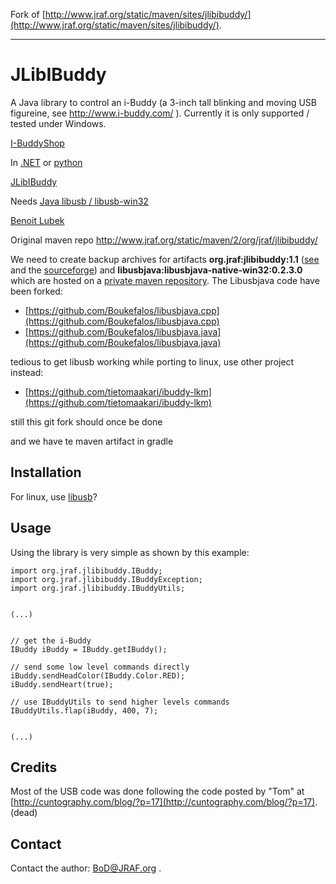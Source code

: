
Fork of [http://www.jraf.org/static/maven/sites/jlibibuddy/](http://www.jraf.org/static/maven/sites/jlibibuddy/).

----------

# JLibIBuddy #

A Java library to control an i-Buddy (a 3-inch tall blinking and moving USB figureine, see http://www.i-buddy.com/ ). Currently it is only supported / tested under Windows.

[I-BuddyShop](http://www.i-buddyshop.com/)

In [.NET](http://ibuddylib.sourceforge.net/) or [python](https://code.google.com/p/pybuddy/)

[JLibIBuddy](http://www.jraf.org/static/maven/sites/jlibibuddy/)

Needs [Java libusb / libusb-win32](http://libusbjava.sourceforge.net/wp/?page_id=9)

[Benoit Lubek](https://github.com/BoD "BoD")


Original maven repo http://www.jraf.org/static/maven/2/org/jraf/jlibibuddy/

We need to create backup archives for artifacts **org.jraf:jlibibuddy:1.1** ([see](http://libusbjava.sourceforge.net/wp/) and the [sourceforge](http://sourceforge.net/projects/libusbjava/)) and **libusbjava:libusbjava-native-win32:0.2.3.0** which are hosted on a [private maven repository](http://www.JRAF.org/static/maven/2). The Libusbjava code have been forked:

- [https://github.com/Boukefalos/libusbjava.cpp](https://github.com/Boukefalos/libusbjava.cpp)
- [https://github.com/Boukefalos/libusbjava.java](https://github.com/Boukefalos/libusbjava.java)


tedious to get libusb working while porting to linux, use other project instead:

- [https://github.com/tietomaakari/ibuddy-lkm](https://github.com/tietomaakari/ibuddy-lkm)

still this git fork should once be done

and we have te maven artifact in gradle


## Installation ##

For linux, use [libusb](http://sourceforge.net/projects/libusb/)?



## Usage ##

Using the library is very simple as shown by this example:

	import org.jraf.jlibibuddy.IBuddy;
	import org.jraf.jlibibuddy.IBuddyException;
	import org.jraf.jlibibuddy.IBuddyUtils;
	
	
	(...)
	
	
	// get the i-Buddy
	IBuddy iBuddy = IBuddy.getIBuddy();
	
	// send some low level commands directly
	iBuddy.sendHeadColor(IBuddy.Color.RED);
	iBuddy.sendHeart(true);
	
	// use IBuddyUtils to send higher levels commands
	IBuddyUtils.flap(iBuddy, 400, 7);
	
	
	(...)

## Credits ##

Most of the USB code was done following the code posted by "Tom" at [http://cuntography.com/blog/?p=17](http://cuntography.com/blog/?p=17). (dead)

## Contact ##
Contact the author: [BoD@JRAF.org](mailto:BoD@JRAF.org) .

